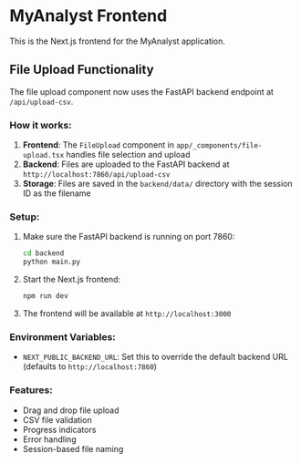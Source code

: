 # MyAnalyst Frontend

This is the Next.js frontend for the MyAnalyst application.

## File Upload Functionality

The file upload component now uses the FastAPI backend endpoint at `/api/upload-csv`. 

### How it works:

1. **Frontend**: The `FileUpload` component in `app/_components/file-upload.tsx` handles file selection and upload
2. **Backend**: Files are uploaded to the FastAPI backend at `http://localhost:7860/api/upload-csv`
3. **Storage**: Files are saved in the `backend/data/` directory with the session ID as the filename

### Setup:

1. Make sure the FastAPI backend is running on port 7860:
   ```bash
   cd backend
   python main.py
   ```

2. Start the Next.js frontend:
   ```bash
   npm run dev
   ```

3. The frontend will be available at `http://localhost:3000`

### Environment Variables:

- `NEXT_PUBLIC_BACKEND_URL`: Set this to override the default backend URL (defaults to `http://localhost:7860`)

### Features:

- Drag and drop file upload
- CSV file validation
- Progress indicators
- Error handling
- Session-based file naming
